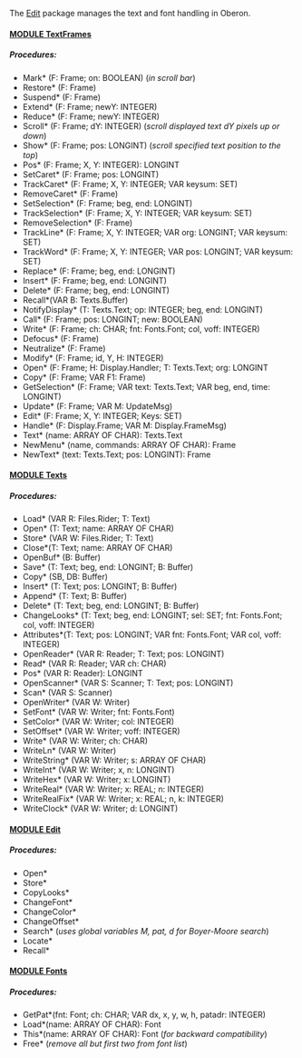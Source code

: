 The [Edit](./Edit/README.md) package manages the text and font handling in Oberon.


#### [MODULE TextFrames](https://github.com/io-core/Edit/blob/main/TextFrames.Mod)
##### Procedures:
* Mark* (F: Frame; on: BOOLEAN)  (*in scroll bar*)
* Restore* (F: Frame)
* Suspend* (F: Frame)
* Extend* (F: Frame; newY: INTEGER)
* Reduce* (F: Frame; newY: INTEGER)
* Scroll* (F: Frame; dY: INTEGER)  (*scroll displayed text dY pixels up or down*)
* Show* (F: Frame; pos: LONGINT)  (*scroll specified text position to the top*)
* Pos* (F: Frame; X, Y: INTEGER): LONGINT
* SetCaret* (F: Frame; pos: LONGINT)
* TrackCaret* (F: Frame; X, Y: INTEGER; VAR keysum: SET)
* RemoveCaret* (F: Frame)
* SetSelection* (F: Frame; beg, end: LONGINT)
* TrackSelection* (F: Frame; X, Y: INTEGER; VAR keysum: SET)
* RemoveSelection* (F: Frame)
* TrackLine* (F: Frame; X, Y: INTEGER; VAR org: LONGINT; VAR keysum: SET)
* TrackWord* (F: Frame; X, Y: INTEGER; VAR pos: LONGINT; VAR keysum: SET)
* Replace* (F: Frame; beg, end: LONGINT)
* Insert* (F: Frame; beg, end: LONGINT)
* Delete* (F: Frame; beg, end: LONGINT)
* Recall*(VAR B: Texts.Buffer)
* NotifyDisplay* (T: Texts.Text; op: INTEGER; beg, end: LONGINT)
* Call* (F: Frame; pos: LONGINT; new: BOOLEAN)
* Write* (F: Frame; ch: CHAR; fnt: Fonts.Font; col, voff: INTEGER)
* Defocus* (F: Frame)
* Neutralize* (F: Frame)
* Modify* (F: Frame; id, Y, H: INTEGER)
* Open* (F: Frame; H: Display.Handler; T: Texts.Text; org: LONGINT
* Copy* (F: Frame; VAR F1: Frame)
* GetSelection* (F: Frame; VAR text: Texts.Text; VAR beg, end, time: LONGINT)
* Update* (F: Frame; VAR M: UpdateMsg)
* Edit* (F: Frame; X, Y: INTEGER; Keys: SET)
* Handle* (F: Display.Frame; VAR M: Display.FrameMsg)
* Text* (name: ARRAY OF CHAR): Texts.Text
* NewMenu* (name, commands: ARRAY OF CHAR): Frame
* NewText* (text: Texts.Text; pos: LONGINT): Frame

#### [MODULE Texts](https://github.com/io-core/Edit/blob/main/Texts.Mod)
##### Procedures:
* Load* (VAR R: Files.Rider; T: Text)
* Open* (T: Text; name: ARRAY OF CHAR)
* Store* (VAR W: Files.Rider; T: Text)
* Close*(T: Text; name: ARRAY OF CHAR)
* OpenBuf* (B: Buffer)
* Save* (T: Text; beg, end: LONGINT; B: Buffer)
* Copy* (SB, DB: Buffer)
* Insert* (T: Text; pos: LONGINT; B: Buffer)
* Append* (T: Text; B: Buffer)
* Delete* (T: Text; beg, end: LONGINT; B: Buffer)
* ChangeLooks* (T: Text; beg, end: LONGINT; sel: SET; fnt: Fonts.Font; col, voff: INTEGER)
* Attributes*(T: Text; pos: LONGINT; VAR fnt: Fonts.Font; VAR col, voff: INTEGER)
* OpenReader* (VAR R: Reader; T: Text; pos: LONGINT)
* Read* (VAR R: Reader; VAR ch: CHAR)
* Pos* (VAR R: Reader): LONGINT
* OpenScanner* (VAR S: Scanner; T: Text; pos: LONGINT)
* Scan* (VAR S: Scanner)
* OpenWriter* (VAR W: Writer)
* SetFont* (VAR W: Writer; fnt: Fonts.Font)
* SetColor* (VAR W: Writer; col: INTEGER)
* SetOffset* (VAR W: Writer; voff: INTEGER)
* Write* (VAR W: Writer; ch: CHAR)
* WriteLn* (VAR W: Writer)
* WriteString* (VAR W: Writer; s: ARRAY OF CHAR)
* WriteInt* (VAR W: Writer; x, n: LONGINT)
* WriteHex* (VAR W: Writer; x: LONGINT)
* WriteReal* (VAR W: Writer; x: REAL; n: INTEGER)
* WriteRealFix* (VAR W: Writer; x: REAL; n, k: INTEGER)
* WriteClock* (VAR W: Writer; d: LONGINT)

#### [MODULE Edit](https://github.com/io-core/Edit/blob/main/Edit.Mod)
##### Procedures:
* Open*
* Store*
* CopyLooks*
* ChangeFont*
* ChangeColor*
* ChangeOffset*
* Search*  (*uses global variables M, pat, d for Boyer-Moore search*)
* Locate*
* Recall*

#### [MODULE Fonts](https://github.com/io-core/Edit/blob/main/Fonts.Mod)
##### Procedures:
* GetPat*(fnt: Font; ch: CHAR; VAR dx, x, y, w, h, patadr: INTEGER)
* Load*(name: ARRAY OF CHAR): Font
* This*(name: ARRAY OF CHAR): Font  (*for backward compatibility*)
* Free*  (*remove all but first two from font list*)

